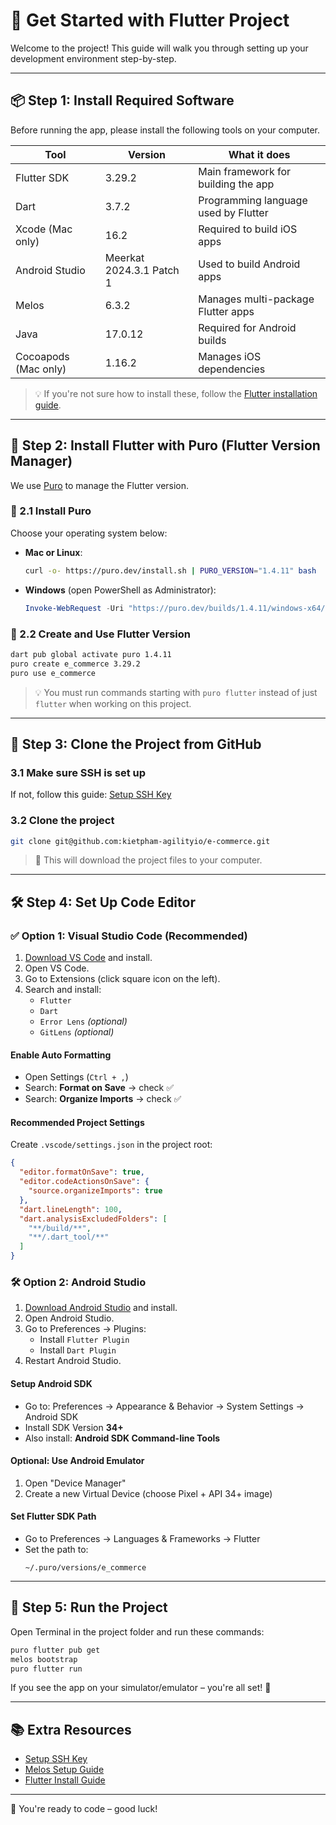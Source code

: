 # 🚀 Get Started with Flutter Project

Welcome to the project! This guide will walk you through setting up your development environment step-by-step.

---

## 📦 Step 1: Install Required Software

Before running the app, please install the following tools on your computer.

| Tool                 | Version                  | What it does                         |
| -------------------- | ------------------------ | ------------------------------------ |
| Flutter SDK          | 3.29.2                   | Main framework for building the app  |
| Dart                 | 3.7.2                    | Programming language used by Flutter |
| Xcode (Mac only)     | 16.2                     | Required to build iOS apps           |
| Android Studio       | Meerkat 2024.3.1 Patch 1 | Used to build Android apps           |
| Melos                | 6.3.2                    | Manages multi-package Flutter apps   |
| Java                 | 17.0.12                  | Required for Android builds          |
| Cocoapods (Mac only) | 1.16.2                   | Manages iOS dependencies             |

> 💡 If you're not sure how to install these, follow the [Flutter installation guide](https://docs.flutter.dev/get-started/install).

---

## 🔧 Step 2: Install Flutter with Puro (Flutter Version Manager)

We use [Puro](https://puro.dev) to manage the Flutter version.

### 🔹 2.1 Install Puro

Choose your operating system below:

- **Mac or Linux**:
  ```bash
  curl -o- https://puro.dev/install.sh | PURO_VERSION="1.4.11" bash
  ```

- **Windows** (open PowerShell as Administrator):
  ```powershell
  Invoke-WebRequest -Uri "https://puro.dev/builds/1.4.11/windows-x64/puro.exe" -OutFile "$env:temp\\puro.exe"; &"$env:temp\\puro.exe" install-puro --promote
  ```

### 🔹 2.2 Create and Use Flutter Version

```bash
dart pub global activate puro 1.4.11
puro create e_commerce 3.29.2
puro use e_commerce
```

> 💡 You must run commands starting with `puro flutter` instead of just `flutter` when working on this project.

---

## 🔑 Step 3: Clone the Project from GitHub

### 3.1 Make sure SSH is set up

If not, follow this guide: [Setup SSH Key](https://docs.github.com/en/authentication/connecting-to-github-with-ssh/adding-a-new-ssh-key-to-your-github-account)

### 3.2 Clone the project

```bash
git clone git@github.com:kietpham-agilityio/e-commerce.git
```

> 📝 This will download the project files to your computer.

---

## 🛠 Step 4: Set Up Code Editor

### ✅ Option 1: Visual Studio Code (Recommended)

1. [Download VS Code](https://code.visualstudio.com/) and install.
2. Open VS Code.
3. Go to Extensions (click square icon on the left).
4. Search and install:
   - `Flutter`
   - `Dart`
   - `Error Lens` *(optional)*
   - `GitLens` *(optional)*

#### Enable Auto Formatting

- Open Settings (`Ctrl + ,`)
- Search: **Format on Save** → check ✅
- Search: **Organize Imports** → check ✅

#### Recommended Project Settings

Create `.vscode/settings.json` in the project root:

```json
{
  "editor.formatOnSave": true,
  "editor.codeActionsOnSave": {
    "source.organizeImports": true
  },
  "dart.lineLength": 100,
  "dart.analysisExcludedFolders": [
    "**/build/**",
    "**/.dart_tool/**"
  ]
}
```

### 🛠 Option 2: Android Studio

1. [Download Android Studio](https://developer.android.com/studio) and install.
2. Open Android Studio.
3. Go to Preferences → Plugins:
   - Install `Flutter Plugin`
   - Install `Dart Plugin`
4. Restart Android Studio.

#### Setup Android SDK

- Go to: Preferences → Appearance & Behavior → System Settings → Android SDK
- Install SDK Version **34+**
- Also install: **Android SDK Command-line Tools**

#### Optional: Use Android Emulator

1. Open "Device Manager"
2. Create a new Virtual Device (choose Pixel + API 34+ image)

#### Set Flutter SDK Path

- Go to Preferences → Languages & Frameworks → Flutter
- Set the path to:
  ```
  ~/.puro/versions/e_commerce
  ```

---

## 🧪 Step 5: Run the Project

Open Terminal in the project folder and run these commands:

```bash
puro flutter pub get
melos bootstrap
puro flutter run
```

If you see the app on your simulator/emulator – you're all set! 🎉

---

## 📚 Extra Resources

- [Setup SSH Key](setup_ssh_key.md)
- [Melos Setup Guide](melos_guide.md)
- [Flutter Install Guide](https://docs.flutter.dev/get-started/install)

---

🙌 You're ready to code – good luck!
